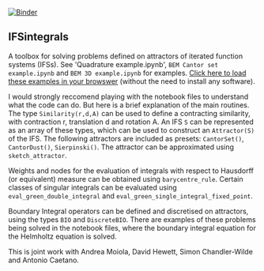 [![Binder](https://mybinder.org/badge_logo.svg)](https://mybinder.org/v2/gh/AndrewGibbs/IFSintegrals/HEAD)

## IFSintegrals

A toolbox for solving problems defined on attractors of iterated function systems (IFSs).
See 'Quadrature example.ipynb', `BEM Cantor set example.ipynb` and `BEM 3D example.ipynb` for examples.
[Click here to load these examples in your browswer](https://mybinder.org/v2/gh/AndrewGibbs/IFSintegrals/9a9377940a437d0d952bfcf9632c053d3e7573c3) (without the need to install any software).

I would strongly reccomend playing with the notebook files to understand what the code can do. But here is a brief explanation of the main routines.
The type `Similarity(r,d,A)` can be used to define a contracting similarity, with contraction r, translation d and rotation A.
An IFS `S` can be represented as an array of these types, which can be used to construct an `Attractor(S)` of the IFS.
The following attractors are included as presets: `CantorSet()`, `CantorDust()`, `Sierpinski()`. The attractor can be approximated using `sketch_attractor`.

Weights and nodes for the evaluation of integrals with respect to Hausdorff (or equivalent) measure can be obtained using `barycentre_rule`.
Certain classes of singular integrals can be evaluated using `eval_green_double_integral` and `eval_green_single_integral_fixed_point`.

Boundary Integral operators can be defined and discretised on attractors, using the types `BIO` and `DiscreteBIO`.
There are examples of these problems being solved in the notebook files, where the boundary integral equation for the Helmholtz equation is solved.

This is joint work with Andrea Moiola,  David Hewett, Simon Chandler-Wilde and Antonio Caetano.
